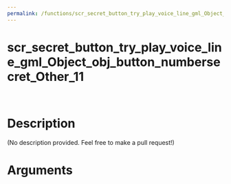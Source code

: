```yaml
---
permalink: /functions/scr_secret_button_try_play_voice_line_gml_Object_obj_button_numbersecret_Other_11
---
```

# scr_secret_button_try_play_voice_line_gml_Object_obj_button_numbersecret_Other_11  
&nbsp;  
# Description  
(No description provided. Feel free to make a pull request!) 
&nbsp;  
# Arguments


